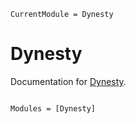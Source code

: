 ```@meta
CurrentModule = Dynesty
```

# Dynesty

Documentation for [Dynesty](https://github.com/ptiede/Dynesty.jl).

```@index
```

```@autodocs
Modules = [Dynesty]
```
